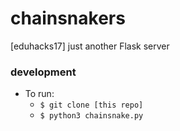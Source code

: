 # chainsnakers
[eduhacks17] just another Flask server

### development  
- To run:  
  - `$ git clone [this repo]`  
  - `$ python3 chainsnake.py`  
